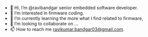 - 👋 Hi, I’m @ravibandgar senior embedded software developer.
- 👀 I’m interested in firmware coding.
- 🌱 I’m currently learning the more what I find related to firmware,
- 💞️ I’m looking to collaborate on ...
- 📫 How to reach me ravikumar.bandgar03@gmail.com.

<!---
ravibandgar/ravibandgar is a ✨ special ✨ repository because its `README.md` (this file) appears on your GitHub profile.
You can click the Preview link to take a look at your changes.
--->
